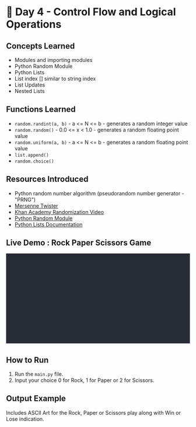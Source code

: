 # 🐍 Day 4 - Control Flow and Logical Operations

## Concepts Learned
- Modules and importing modules
- Python Random Module
- Python Lists
- List index [] similar to string index
- List Updates
- Nested Lists

## Functions Learned
- `random.randint(a, b)` - a <= N <= b - generates a random integer value
- `random.random()` - 0.0 <= x < 1.0 - generates a random floating point value
- `random.uniform(a, b)` - a <= N <= b - generates a random floating point value
- `list.append()`
- `random.choice()`
 

## Resources Introduced
- Python random number algorithm (pseudorandom number generator - "PRNG")
- [Mersenne Twister](https://en.wikipedia.org/wiki/Mersenne_Twister)
- [Khan Academy Randomization Video](https://www.youtube.com/watch?v=GtOt7EBNEwQ&ab_channel=KhanAcademyLabs)
- [Python Random Module](https://docs.python.org/3/library/random.html)
- [Python Lists Documentation ](https://docs.python.org/3/tutorial/datastructures.html)

## Live Demo : Rock Paper Scissors Game 
![Rock Paper Scissors Game Demo](../assets/day04-rock-paper-scissors-game.gif)

## How to Run
1.  Run the `main.py` file.
2.  Input your choice 0 for Rock, 1 for Paper or 2 for Scissors.

## Output Example
Includes ASCII Art for the Rock, Paper or Scissors play along with Win or Lose indication.
